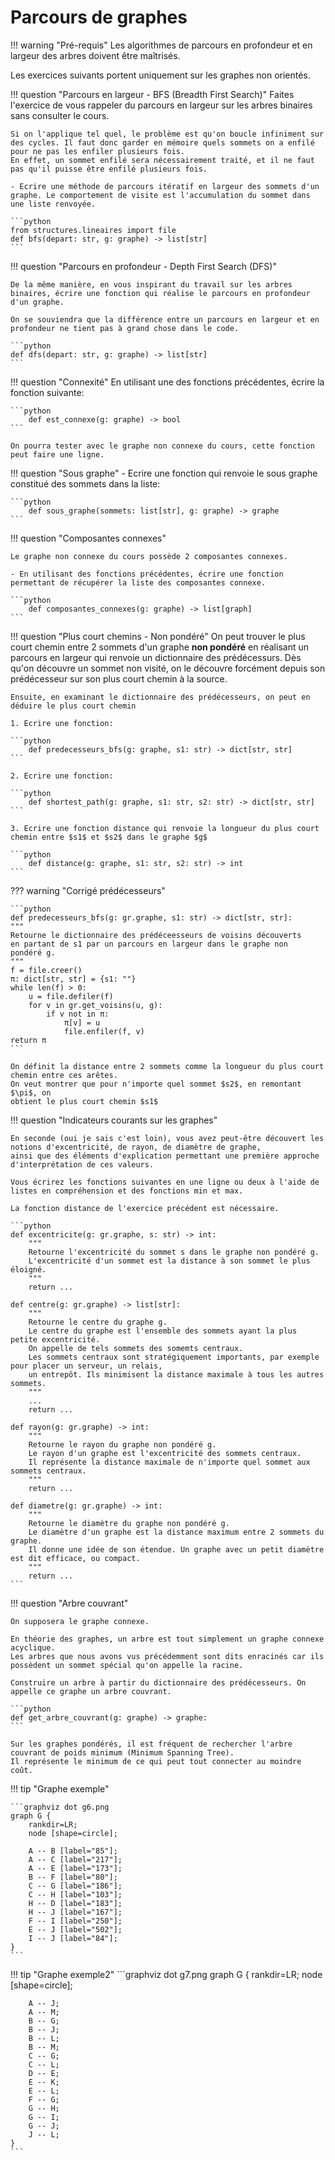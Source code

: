 # Parcours de graphes

!!! warning "Pré-requis"
    Les algorithmes de parcours en profondeur et en largeur des arbres doivent être maîtrisés.


Les exercices suivants portent uniquement sur les graphes non orientés.

!!! question "Parcours en largeur - BFS (Breadth First Search)"
    Faites l'exercice de vous rappeler du parcours en largeur sur les arbres binaires sans consulter le cours.

    Si on l'applique tel quel, le problème est qu'on boucle infiniment sur des cycles. Il faut donc garder en mémoire quels sommets on a enfilé pour ne pas les enfiler plusieurs fois.
    En effet, un sommet enfilé sera nécessairement traité, et il ne faut pas qu'il puisse être enfilé plusieurs fois. 

    - Ecrire une méthode de parcours itératif en largeur des sommets d'un graphe. Le comportement de visite est l'accumulation du sommet dans une liste renvoyée.

    ```python
    from structures.lineaires import file
    def bfs(depart: str, g: graphe) -> list[str]
    ```


!!! question "Parcours en profondeur - Depth First Search (DFS)"

    De la même manière, en vous inspirant du travail sur les arbres binaires, écrire une fonction qui réalise le parcours en profondeur d'un graphe.

    On se souviendra que la différence entre un parcours en largeur et en profondeur ne tient pas à grand chose dans le code. 

    ```python
    def dfs(depart: str, g: graphe) -> list[str]
    ```



!!! question "Connexité"
    En utilisant une des fonctions précédentes, écrire la fonction suivante:

    ```python
        def est_connexe(g: graphe) -> bool
    ```

    On pourra tester avec le graphe non connexe du cours, cette fonction peut faire une ligne.


!!! question "Sous graphe"
    - Ecrire une fonction qui renvoie le sous graphe constitué des sommets dans la liste:

    ```python
        def sous_graphe(sommets: list[str], g: graphe) -> graphe
    ```


!!! question "Composantes connexes"

    Le graphe non connexe du cours possède 2 composantes connexes.
    
    - En utilisant des fonctions précédentes, écrire une fonction permettant de récupérer la liste des composantes connexe.

    ```python
        def composantes_connexes(g: graphe) -> list[graph]
    ```



!!! question "Plus court chemins - Non pondéré"
    On peut trouver le plus court chemin entre 2 sommets d'un graphe **non pondéré** en réalisant un parcours en largeur qui renvoie un dictionnaire des prédécessurs.
    Dès qu'on découvre un sommet non visité, on le découvre forcément depuis son prédécesseur sur son plus court chemin à la source.

    Ensuite, en examinant le dictionnaire des prédécesseurs, on peut en déduire le plus court chemin
    
    1. Ecrire une fonction:

    ```python
        def predecesseurs_bfs(g: graphe, s1: str) -> dict[str, str]
    ```

    2. Ecrire une fonction:

    ```python
        def shortest_path(g: graphe, s1: str, s2: str) -> dict[str, str]
    ```

    3. Ecrire une fonction distance qui renvoie la longueur du plus court chemin entre $s1$ et $s2$ dans le graphe $g$

    ```python
        def distance(g: graphe, s1: str, s2: str) -> int
    ```


??? warning "Corrigé prédécesseurs"
    
    ```python
    def predecesseurs_bfs(g: gr.graphe, s1: str) -> dict[str, str]:
    """
    Retourne le dictionnaire des prédéceesseurs de voisins découverts
    en partant de s1 par un parcours en largeur dans le graphe non
    pondéré g.
    """
    f = file.creer()
    π: dict[str, str] = {s1: ""}
    while len(f) > 0:
        u = file.defiler(f)
        for v in gr.get_voisins(u, g):
            if v not in π:
                π[v] = u
                file.enfiler(f, v)
    return π
    ```

    On définit la distance entre 2 sommets comme la longueur du plus court chemin entre ces arêtes.
    On veut montrer que pour n'importe quel sommet $s2$, en remontant $\pi$, on
    obtient le plus court chemin $s1$


!!! question "Indicateurs courants sur les graphes"
    
    En seconde (oui je sais c'est loin), vous avez peut-être découvert les notions d'excentricité, de rayon, de diamètre de graphe,
    ainsi que des éléments d'explication permettant une première approche d'interprétation de ces valeurs.

    Vous écrirez les fonctions suivantes en une ligne ou deux à l'aide de listes en compréhension et des fonctions min et max.

    La fonction distance de l'exercice précédent est nécessaire.

    ```python
    def excentricite(g: gr.graphe, s: str) -> int:
        """
        Retourne l'excentricité du sommet s dans le graphe non pondéré g.
        L'excentricité d'un sommet est la distance à son sommet le plus éloigné.
        """
        return ...

    def centre(g: gr.graphe) -> list[str]:
        """
        Retourne le centre du graphe g.
        Le centre du graphe est l'ensemble des sommets ayant la plus petite excentricité.
        On appelle de tels sommets des somemts centraux.
        Les sommets centraux sont stratégiquement importants, par exemple pour placer un serveur, un relais,
        un entrepôt. Ils minimisent la distance maximale à tous les autres sommets.
        """
        ...
        return ...

    def rayon(g: gr.graphe) -> int:
        """
        Retourne le rayon du graphe non pondéré g.
        Le rayon d'un graphe est l'excentricité des sommets centraux.
        Il représente la distance maximale de n'importe quel sommet aux sommets centraux.
        """
        return ...

    def diametre(g: gr.graphe) -> int:
        """
        Retourne le diamètre du graphe non pondéré g.
        Le diamètre d'un graphe est la distance maximum entre 2 sommets du graphe.
        Il donne une idée de son étendue. Un graphe avec un petit diamètre est dit efficace, ou compact.
        """
        return ...
    ```

!!! question "Arbre couvrant"

    On supposera le graphe connexe.

    En théorie des graphes, un arbre est tout simplement un graphe connexe acyclique.
    Les arbres que nous avons vus précédemment sont dits enracinés car ils possèdent un sommet spécial qu'on appelle la racine.

    Construire un arbre à partir du dictionnaire des prédécesseurs. On appelle ce graphe un arbre couvrant.

    ```python
    def get_arbre_couvrant(g: graphe) -> graphe:
    ```

    Sur les graphes pondérés, il est fréquent de rechercher l'arbre couvrant de poids minimum (Minimum Spanning Tree).
    Il représente le minimum de ce qui peut tout connecter au moindre coût.


!!! tip "Graphe exemple"
    
    ```graphviz dot g6.png
    graph G {
        rankdir=LR;
        node [shape=circle];

        A -- B [label="85"];
        A -- C [label="217"];
        A -- E [label="173"];
        B -- F [label="80"];
        C -- G [label="186"];
        C -- H [label="103"];
        H -- D [label="183"];
        H -- J [label="167"];
        F -- I [label="250"];
        E -- J [label="502"];
        I -- J [label="84"];
    }
    ```

!!! tip "Graphe exemple2"
    ```graphviz dot g7.png
    graph G {
        rankdir=LR;
        node [shape=circle];

        A -- J;
        A -- M;
        B -- G;
        B -- J;
        B -- L;
        B -- M;
        C -- G;
        C -- L;
        D -- E;
        E -- K;
        E -- L;
        F -- G;
        G -- H;
        G -- I;
        G -- J;
        J -- L;
    }
    ```